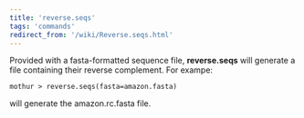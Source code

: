 ```yaml
---
title: 'reverse.seqs'
tags: 'commands'
redirect_from: '/wiki/Reverse.seqs.html'
---
```

Provided with a fasta-formatted sequence file,
**reverse.seqs** will generate a file containing
their reverse complement. For exampe:

    mothur > reverse.seqs(fasta=amazon.fasta)

will generate the amazon.rc.fasta file.


